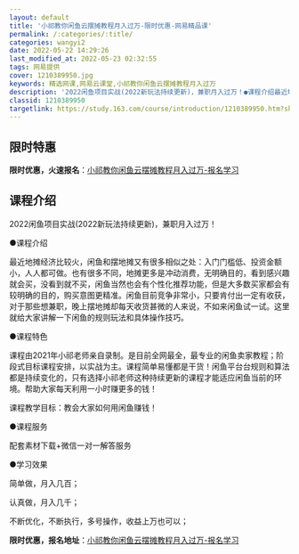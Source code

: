 ```yaml
---
layout: default
title: '小祁教你闲鱼云摆摊教程月入过万-限时优惠-网易精品课'
permalink: /:categories/:title/
categories: wangyi2
date: 2022-05-22 14:29:26
last_modified_at: 2022-05-23 02:32:55
tags: 网易提供
cover: 1210389950.jpg
keywords: 精选网课,网易云课堂,小祁教你闲鱼云摆摊教程月入过万
description: '2022闲鱼项目实战(2022新玩法持续更新)，兼职月入过万！●课程介绍最近地摊经济比较火，闲鱼和摆地摊又有很多相似之处'
classid: 1210389950
targetlink: https://study.163.com/course/introduction/1210389950.htm?share=1&shareId=1025206652&utm_campaign=share&utm_medium=iphoneShare&utm_source=&utm_u=1025206652
---
```


## 限时特惠

**限时优惠，火速报名**：[小祁教你闲鱼云摆摊教程月入过万-报名学习](https://study.163.com/course/introduction/1210389950.htm?share=1&shareId=1025206652&utm_campaign=share&utm_medium=iphoneShare&utm_source=&utm_u=1025206652)

## 课程介绍

2022闲鱼项目实战(2022新玩法持续更新)，兼职月入过万！

●课程介绍

最近地摊经济比较火，闲鱼和摆地摊又有很多相似之处：入门门槛低、投资金额小，人人都可做。也有很多不同，地摊更多是冲动消费，无明确目的，看到感兴趣就会买，没看到就不买，闲鱼当然也会有个性化推荐功能，但是大多数买家都会有较明确的目的，购买意图更精准。闲鱼目前竞争非常小，只要肯付出一定有收获，对于那些想兼职，晚上摆地摊却每天收货甚微的人来说，不如来闲鱼试一试。这里就给大家讲解一下闲鱼的规则玩法和具体操作技巧。

●课程特色

   课程由2021年小祁老师亲自录制。是目前全网最全，最专业的闲鱼卖家教程；阶段式目标课程安排，以实战为主。课程简单易懂都是干货！闲鱼平台台规则和算法都是持续变化的，只有选择小祁老师这种持续更新的课程才能适应闲鱼当前的环境。帮助大家每天利用一小时赚更多的钱！

课程教学目标：教会大家如何用闲鱼赚钱！

●课程服务

   配套素材下载+微信一对一解答服务

●学习效果

简单做，月入几百；

认真做，月入几千；

不断优化，不断执行，多号操作，收益上万也可以；

**限时优惠，报名地址**：[小祁教你闲鱼云摆摊教程月入过万-报名学习](https://study.163.com/course/introduction/1210389950.htm?share=1&shareId=1025206652&utm_campaign=share&utm_medium=iphoneShare&utm_source=&utm_u=1025206652)

